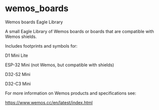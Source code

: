 # wemos_boards
Wemos boards Eagle Library

A small Eagle Library of Wemos boards or boards that are compatible with Wemos shields.

Includes footprints and symbols for:

D1 Mini Lite

ESP-32 Mini (not Wemos, but compatible with shields)

D32-S2 Mini

D32-C3 Mini

For more information on Wemos products and specifications see:

https://www.wemos.cc/en/latest/index.html
